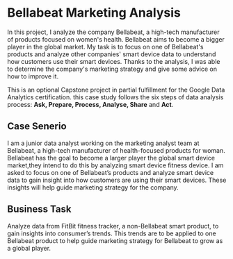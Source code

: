 # Bellabeat Marketing Analysis
In this project, I analyze the company Bellabeat, a high-tech manufacturer of products focused on women's health. Bellabeat aims to become a bigger player in the global market. My task is to focus on one of Bellabeat's products and analyze other companies' smart device data to understand how customers use their smart devices. Thanks to the analysis, I was able to determine the company's marketing strategy and give some advice on how to improve it.

This is an optional Capstone project in partial fulfillment for the Google Data Analytics certification. this case study follows the six steps of data analysis process: **Ask, Prepare, Process, Analyse, Share** and **Act**.

## Case Senerio
I am a junior data analyst working on the marketing analyst team at Bellabeat, a high-tech manufacturer of health-focused products for woman. Bellabeat has the goal to become a larger player the global smart device market,they intend to do this by analyzing smart device fitness device. I am asked to focus on one of Bellabeat’s products and analyze smart device data to gain insight into how customers are using their smart devices. These insights will help guide marketing strategy for the company.

## Business Task
Analyze data from FitBit fitness tracker, a non-Bellabeat smart product, to gain insights into consumer’s trends. This trends are to be applied to one Bellabeat product to help guide marketing strategy for Bellabeat to grow as a global player.
